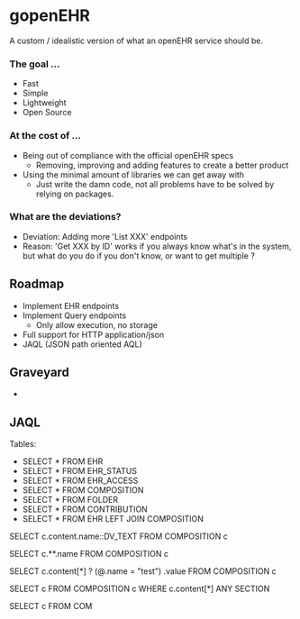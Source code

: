 gopenEHR
===================

A custom / idealistic version of what an openEHR service should be.

### The goal ...
- Fast
- Simple
- Lightweight
- Open Source

### At the cost of ...
- Being out of compliance with the official openEHR specs
    - Removing, improving and adding features to create a better product
- Using the minimal amount of libraries we can get away with
    - Just write the damn code, not all problems have to be solved by relying on packages.

### What are the deviations?
- Deviation: Adding more 'List XXX' endpoints
- Reason: 'Get XXX by ID' works if you always know what's in the system, but what do you do if you don't know, or want to get multiple ?

## Roadmap
- Implement EHR endpoints
- Implement Query endpoints
    - Only allow execution, no storage 
- Full support for HTTP application/json
- JAQL (JSON path oriented AQL)

## Graveyard
- 

## JAQL
Tables:
- SELECT * FROM EHR
- SELECT * FROM EHR_STATUS
- SELECT * FROM EHR_ACCESS
- SELECT * FROM COMPOSITION
- SELECT * FROM FOLDER
- SELECT * FROM CONTRIBUTION
- SELECT * FROM EHR LEFT JOIN COMPOSITION

SELECT c.content.name::DV_TEXT FROM COMPOSITION c

SELECT c.**.name FROM COMPOSITION c

SELECT c.content[*] ? (@.name = "test") .value FROM COMPOSITION c

SELECT c FROM COMPOSITION c WHERE c.content[*] ANY SECTION

SELECT c FROM COM

